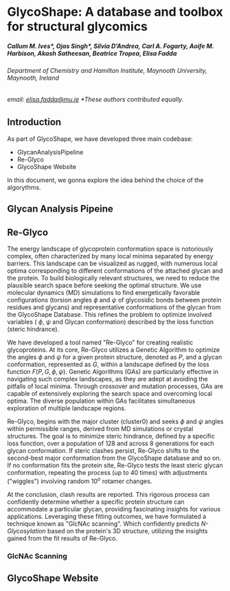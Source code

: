 # GlycoShape: A database and toolbox for structural glycomics

##### Callum M. Ives*, Ojas Singh*, Silvia D’Andrea, Carl A. Fogarty, Aoife M. Harbison, Akash Satheesan, Beatrice Tropea, Elisa Fadda
###### Department of Chemistry and Hamilton Institute, Maynooth University, Maynooth, Ireland
###### email: elisa.fadda@mu.ie *These authors contributed equally.


## Introduction
As part of GlycoShape, we have developed three main codebase:
- GlycanAnalysisPipeline
- Re-Glyco
- GlycoShape Website



In this document, we gonna explore the idea behind the choice of the algorythms.

## Glycan Analysis Pipeine

## Re-Glyco


The energy landscape of glycoprotein conformation space is notoriously complex, often characterized by many local minima separated by energy barriers. This landscape can be visualized as rugged, with numerous local optima corresponding to different conformations of the attached glycan and the protein. To build biologically relevant structures, we need to reduce the plausible search space before seeking the optimal structure. We use molecular dynamics (MD) simulations to find energetically favorable configurations (torsion angles $\phi$ and $\psi$ of glycosidic bonds between protein residues and glycans) and representative conformations of the glycan from the GlycoShape Database. This refines the problem to optimize involved variables ( $\phi$, $\psi$ and Glycan conformation) described by the loss function (steric hindrance).

We have developed a tool named "Re-Glyco" for creating realistic glycoproteins. At its core, Re-Glyco utilizes a Genetic Algorithm to optimize the angles $\phi$ and $\psi$ for a given protein structure, denoted as $P$, and a glycan conformation, represented as $G$, within a landscape defined by the loss function $F(P, G, \phi, \psi)$.
Genetic Algorithms (GAs) are particularly effective in navigating such complex landscapes, as they are adept at avoiding the pitfalls of local minima. Through crossover and mutation processes, GAs are capable of extensively exploring the search space and overcoming local optima. The diverse population within GAs facilitates simultaneous exploration of multiple landscape regions.

Re-Glyco, begins with the major cluster (cluster0) and seeks $\phi$ and $\psi$ angles within permissible ranges, derived from MD simulations or crystal structures. The goal is to minimize steric hindrance, defined by a specific loss function, over a population of 128 and across 8 generations for each glycan conformation. If steric clashes persist, Re-Glyco shifts to the second-best major conformation from the GlycoShape database and so on. If no conformation fits the protein site, Re-Glyco tests the least steric glycan conformation, repeating the process (up to 40 times) with adjustments ("wiggles") involving random $10^o$ rotamer changes.

At the conclusion, clash results are reported. This rigorous process can confidently determine whether a specific protein structure can accommodate a particular glycan, providing fascinating insights for various applications. Leveraging these fitting outcomes, we have formulated a technique known as "GlcNAc scanning". Which confidently predicts *N-Glycosylation* based on the protein's 3D structure, utilizing the insights gained from the fit results of Re-Glyco.



### GlcNAc Scanning



## GlycoShape Website

